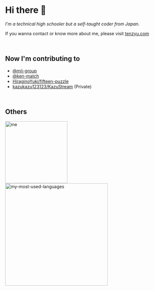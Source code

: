 # Hi there 👋

_I'm a technical high schooler but a self-taught coder from Japan._

If you wanna contact or know more about me, please visit [tenzyu.com](https://tenzyu.com)

<br />

## Now  I'm contributing to

- [@mii-group](https://github.com/mii-group)
- [@ken-match](https://github.com/ken-match)
- [HiraginoYuki/fifteen-puzzle](https://github.com/HiraginoYuki/fifteen-puzzle)
- [kazukazu123123/KazuStream](https://github.com/kazukazu123123/KazuStream) (Private)

<br />

## Others

<div>
  <img alt="me" width="200px" align="left" src="https://cdn.discordapp.com/attachments/752286472383758416/757471800203673700/me.png" />
</div>

<div>
  <img alt="my-most-used-languages" width="330px" src="https://github-readme-stats.vercel.app/api/top-langs/?username=tenzyu&layout=compact&theme=graywhite" />
</div>
